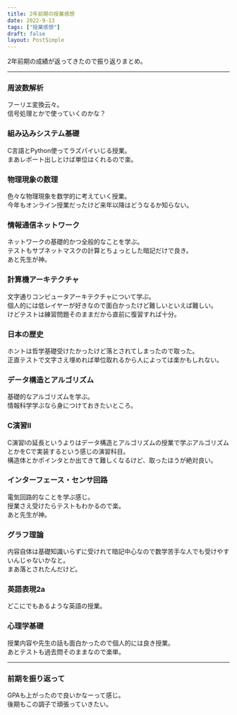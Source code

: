 ```yaml
---
title: 2年前期の授業感想
date: 2022-9-13
tags: ["授業感想"]
draft: false
layout: PostSimple
---
```


2年前期の成績が返ってきたので振り返りまとめ。  

---

### 周波数解析

フーリエ変換云々。  
信号処理とかで使っていくのかな？  

### 組み込みシステム基礎

C言語とPython使ってラズパイいじる授業。  
まあレポート出しとけば単位はくれるので楽。  

### 物理現象の数理

色々な物理現象を数学的に考えていく授業。  
今年もオンライン授業だったけど来年以降はどうなるか知らない。  

### 情報通信ネットワーク

ネットワークの基礎的かつ全般的なことを学ぶ。  
テストもサブネットマスクの計算とちょっとした暗記だけで良き。  
あと先生が神。  

### 計算機アーキテクチャ

文字通りコンピュータアーキテクチャについて学ぶ。  
個人的には低レイヤーが好きなので面白かったけど難しいといえば難しい。  
けどテストは練習問題そのままだから直前に復習すれば十分。  

### 日本の歴史

ホントは哲学基礎受けたかったけど落とされてしまったので取った。  
正直テストで文字さえ埋めれば単位取れるから人によっては楽かもしれない。  

### データ構造とアルゴリズム

基礎的なアルゴリズムを学ぶ。  
情報科学学ぶなら身につけておきたいところ。  

### C演習Ⅱ

C演習Ⅰの延長というよりはデータ構造とアルゴリズムの授業で学ぶアルゴリズムとかをCで実装するという感じの演習科目。  
構造体とかポインタとか出てきて難しくなるけど、取ったほうが絶対良い。

### インターフェース・センサ回路

電気回路的なことを学ぶ感じ。  
授業さえ受けたらテストもわかるので楽。  
あと先生が神。  

### グラフ理論

内容自体は基礎知識いらずに受けれて暗記中心なので数学苦手な人でも受けやすいんじゃないかなと。  
まあ落とされたんだけど。  

### 英語表現2a

どこにでもあるような英語の授業。  

### 心理学基礎

授業内容や先生の話も面白かったので個人的には良き授業。  
あとテストも過去問そのままなので楽単。  

---

### 前期を振り返って

GPAも上がったので良いかなーって感じ。  
後期もこの調子で頑張っていきたい。  

